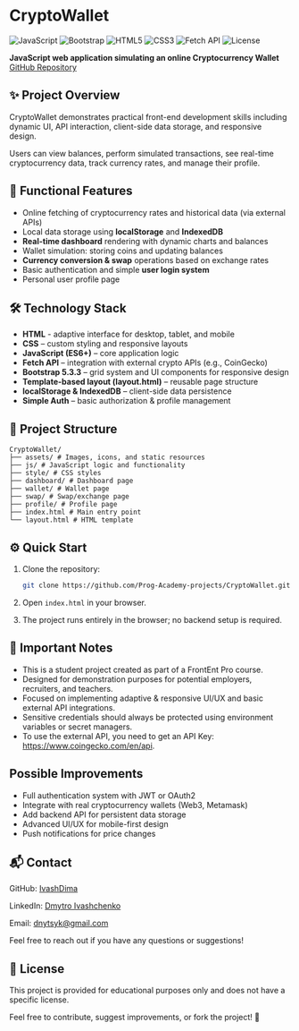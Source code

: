 # CryptoWallet

![JavaScript](https://img.shields.io/badge/JavaScript-ES6%2B-yellow?style=for-the-badge&logo=javascript)  ![Bootstrap](https://img.shields.io/badge/Bootstrap-5.3.3-purple?style=for-the-badge&logo=bootstrap)  ![HTML5](https://img.shields.io/badge/HTML5-orange?style=for-the-badge&logo=html5)  ![CSS3](https://img.shields.io/badge/CSS3-blue?style=for-the-badge&logo=css3)  ![Fetch API](https://img.shields.io/badge/Fetch-API-blue?style=for-the-badge&logo=javascript)  ![License](https://img.shields.io/badge/License-Educational-lightgrey?style=for-the-badge)  


**JavaScript web application simulating an online Cryptocurrency Wallet**  
[GitHub Repository](https://github.com/Prog-Academy-projects/CryptoWallet)


## ✨ Project Overview
CryptoWallet demonstrates practical front-end development skills including dynamic UI, API interaction, client-side data storage, and responsive design.  

Users can view balances, perform simulated transactions, see real-time cryptocurrency data, track currency rates, and manage their profile. 

## 🚀 Functional Features
- Online fetching of cryptocurrency rates and historical data (via external APIs)  
- Local data storage using **localStorage** and **IndexedDB**  
- **Real-time dashboard** rendering with dynamic charts and balances  
- Wallet simulation: storing coins and updating balances  
- **Currency conversion & swap** operations based on exchange rates  
- Basic authentication and simple **user login system**  
- Personal user profile page  

## 🛠️ Technology Stack

- **HTML** - adaptive interface for desktop, tablet, and mobile
- **CSS** – custom styling and responsive layouts  
- **JavaScript (ES6+)** – core application logic  
- **Fetch API** – integration with external crypto APIs (e.g., CoinGecko)
- **Bootstrap 5.3.3** – grid system and UI components for responsive design
- **Template-based layout (layout.html)** – reusable page structure 
- **localStorage & IndexedDB** – client-side data persistence
- **Simple Auth** – basic authorization & profile management  

## 📂 Project Structure

```text
CryptoWallet/
├── assets/ # Images, icons, and static resources
├── js/ # JavaScript logic and functionality
├── style/ # CSS styles
├── dashboard/ # Dashboard page
├── wallet/ # Wallet page
├── swap/ # Swap/exchange page
├── profile/ # Profile page
├── index.html # Main entry point
└── layout.html # HTML template
```


## ⚙️ Quick Start
1. Clone the repository:
   ```bash
   git clone https://github.com/Prog-Academy-projects/CryptoWallet.git
   ```

2. Open ```index.html``` in your browser.
3. The project runs entirely in the browser; no backend setup is required.

## 📌 Important Notes

- This is a student project created as part of a FrontEnt Pro course.
- Designed for demonstration purposes for potential employers, recruiters, and teachers.
- Focused on implementing adaptive & responsive UI/UX and basic external API integrations.
- Sensitive credentials should always be protected using environment variables or secret managers.
- To use the external API, you need to get an API Key: https://www.coingecko.com/en/api.

## Possible Improvements
- Full authentication system with JWT or OAuth2
- Integrate with real cryptocurrency wallets (Web3, Metamask)
- Add backend API for persistent data storage
- Advanced UI/UX for mobile-first design  
- Push notifications for price changes 

## 📬 Contact

GitHub: [IvashDima](https://github.com/IvashDima)

LinkedIn: [Dmytro Ivashchenko](https://www.linkedin.com/in/dmytro-ivashchenko/)

Email: dnytsyk@gmail.com

Feel free to reach out if you have any questions or suggestions!


## 📝 License

This project is provided for educational purposes only and does not have a specific license.

Feel free to contribute, suggest improvements, or fork the project! 🚀
